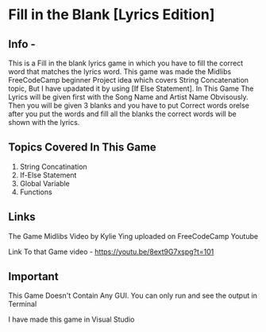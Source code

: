 # Fill in the Blank [Lyrics Edition]
## Info -
This is a Fill in the blank lyrics game in which you have to fill the correct word that matches the lyrics word.
 This game was made the Midlibs FreeCodeCamp beginner Project idea which covers String Concatenation topic, But I have upadated it by using [If Else Statement].
 In This Game The Lyrics will be given first with the Song Name and Artist Name Obvisously. Then you will be given 3 blanks and you have to put Correct words orelse after
 you put the words and fill all the blanks the correct words will be shown with the lyrics.

 ## Topics Covered In This Game 
 1. String Concatination 
 2. If-Else Statement 
 3. Global Variable 
 4. Functions

## Links 
The Game Midlibs Video by Kylie Ying uploaded on FreeCodeCamp Youtube 

Link To that Game video - https://youtu.be/8ext9G7xspg?t=101

## Important 
This Game Doesn't Contain Any GUI. You can only run and see the output in Terminal

I have made this game in Visual Studio 
